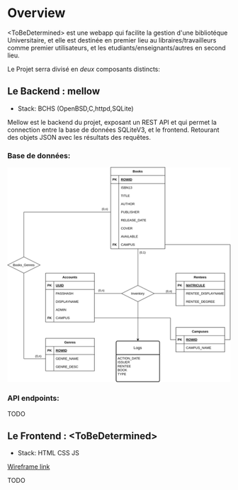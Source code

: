 # Overview

\<ToBeDetermined\> est une webapp qui facilite la gestion d'une bibliotéque Universitaire, et elle est destinée en premier lieu au libraires/travailleurs comme premier utilisateurs, et les etudiants/enseignants/autres en second lieu.


Le Projet serra divisé en *deux* composants distincts:

## Le Backend : mellow
- Stack: BCHS (OpenBSD,C,httpd,SQLite)  

Mellow est le backend du projet, exposant un REST API et qui permet la connection entre la base de données SQLiteV3, et le frontend. Retourant des objets JSON avec les résultats des requêtes.

### Base de données:
![Schema](./DB.svg)
### API endpoints:
TODO
## Le Frontend : \<ToBeDetermined\>
- Stack: HTML CSS JS

[Wireframe link](https://www.canva.com/design/DAGf5gWIg7E/Hh4Bi0XXFv2vhkFpdgxjjQ/view?mode=prototype)

TODO
